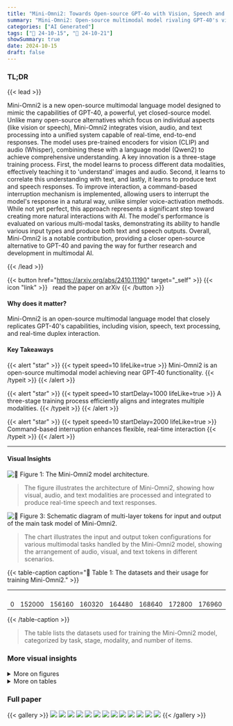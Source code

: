 ```yaml
---
title: "Mini-Omni2: Towards Open-source GPT-4o with Vision, Speech and Duplex Capabilities"
summary: "Mini-Omni2: Open-source multimodal model rivaling GPT-40's vision, speech, text, and duplex interaction capabilities."
categories: ["AI Generated"]
tags: ["🔖 24-10-15", "🤗 24-10-21"]
showSummary: true
date: 2024-10-15
draft: false
---
```


### TL;DR


{{< lead >}}

Mini-Omni2 is a new open-source multimodal language model designed to mimic the capabilities of GPT-40, a powerful, yet closed-source model.  Unlike many open-source alternatives which focus on individual aspects (like vision or speech), Mini-Omni2 integrates vision, audio, and text processing into a unified system capable of real-time, end-to-end responses.  The model uses pre-trained encoders for vision (CLIP) and audio (Whisper), combining these with a language model (Qwen2) to achieve comprehensive understanding.  A key innovation is a three-stage training process. First, the model learns to process different data modalities, effectively teaching it to 'understand' images and audio. Second, it learns to correlate this understanding with text, and lastly, it learns to produce text and speech responses. To improve interaction, a command-based interruption mechanism is implemented, allowing users to interrupt the model's response in a natural way, unlike simpler voice-activation methods. While not yet perfect, this approach represents a significant step toward creating more natural interactions with AI. The model's performance is evaluated on various multi-modal tasks, demonstrating its ability to handle various input types and produce both text and speech outputs.  Overall, Mini-Omni2 is a notable contribution, providing a closer open-source alternative to GPT-40 and paving the way for further research and development in multimodal AI.

{{< /lead >}}


{{< button href="https://arxiv.org/abs/2410.11190" target="_self" >}}
{{< icon "link" >}} &nbsp; read the paper on arXiv
{{< /button >}}

#### Why does it matter?
Mini-Omni2 is an open-source multimodal language model that closely replicates GPT-40's capabilities, including vision, speech, text processing, and real-time duplex interaction.
#### Key Takeaways

{{< alert "star" >}}
{{< typeit speed=10 lifeLike=true >}} Mini-Omni2 is an open-source multimodal model achieving near GPT-40 functionality. {{< /typeit >}}
{{< /alert >}}

{{< alert "star" >}}
{{< typeit speed=10 startDelay=1000 lifeLike=true >}} A three-stage training process efficiently aligns and integrates multiple modalities. {{< /typeit >}}
{{< /alert >}}

{{< alert "star" >}}
{{< typeit speed=10 startDelay=2000 lifeLike=true >}} Command-based interruption enhances flexible, real-time interaction {{< /typeit >}}
{{< /alert >}}

------
#### Visual Insights



![](figures/figures_1_0.png "🔼 Figure 1: The Mini-Omni2 model architecture.")

> The figure illustrates the architecture of Mini-Omni2, showing how visual, audio, and text modalities are processed and integrated to produce real-time speech and text responses.





![](charts/charts_5_0.png "🔼 Figure 3: Schematic diagram of multi-layer tokens for input and output of the main task model of Mini-Omni2.")

> The chart illustrates the input and output token configurations for various multimodal tasks handled by the Mini-Omni2 model, showing the arrangement of audio, visual, and text tokens in different scenarios.





{{< table-caption caption="🔽 Table 1: The datasets and their usage for training Mini-Omni2." >}}
<table id='1' style='font-size:14px'><tr><td></td><td></td><td></td><td></td><td></td><td></td><td></td><td></td><td>vocabsize</td></tr><tr><td>0</td><td>152000</td><td>156160</td><td>160320</td><td>164480</td><td>168640</td><td>172800</td><td>176960</td><td>181120</td></tr></table>{{< /table-caption >}}

> The table lists the datasets used for training the Mini-Omni2 model, categorized by task, stage, modality, and number of items.



### More visual insights

<details>
<summary>More on figures
</summary>


![](figures/figures_3_0.png "🔼 Figure 2: Mini-Omni2 now supports streaming speech responses for image, audio and text inputs.")

> The figure shows a screenshot of the Mini-Omni2 model interacting with a user, providing streaming speech responses to both image and audio inputs.


![](figures/figures_7_0.png "🔼 Figure 5: Mini-Omni2's three-stage training phases")

> The figure illustrates the three-stage training process of the Mini-Omni2 model, showing how the model is progressively trained to handle multimodal inputs and outputs.


![](figures/figures_10_0.png "🔼 Figure 1: The Mini-Omni2 model architecture.")

> The figure shows the architecture of Mini-Omni2, illustrating how visual, audio, and text inputs are processed by their respective encoders and adapters before being integrated into a language model to generate text and audio outputs.


</details>




<details>
<summary>More on tables
</summary>


{{< table-caption caption="🔽 Table 1: The datasets and their usage for training Mini-Omni2." >}}
<table id='0' style='font-size:20px'><tr><td>Task</td><td>Stages</td><td>Dataset</td><td>Modality</td><td>items</td></tr><tr><td rowspan="3">ASR</td><td rowspan="3">1,2,3</td><td>Libritts [Zen et al., 2019]</td><td>A1|T1</td><td>586 h</td></tr><tr><td>VCTK [datashare, 2024]</td><td>A1|T1</td><td>44 h</td></tr><tr><td>Multilingual LibriSpeech [Pratap et al., 2020]</td><td>A1|T1</td><td>8000h</td></tr><tr><td>Text QA</td><td>2,3</td><td>Open-Orca [OpenOrca]</td><td>T1|T2</td><td>2000K</td></tr><tr><td>Audio QA</td><td>2,3</td><td>Moss-002-sft-data [Sun et al., 2024]</td><td>A1|T1|A2|T2</td><td>1500K</td></tr><tr><td>Visual QA</td><td>2,3</td><td>ALLaVA-4V [Sun et al., 2024]</td><td>VIA1|T1|A2|T2</td><td>800K</td></tr><tr><td rowspan="7">voice QA</td><td rowspan="7">final</td><td>Alpaca-GPT4 [vicgalle, 2024]</td><td>A1|T1|A2|T2</td><td>55k</td></tr><tr><td>Identity finetune [sayan1101, 2024]</td><td>A1|T1|A2|T2</td><td>2k</td></tr><tr><td>QAassistant [Mihaiii, 2024a]</td><td>A1|T1|A2|T2</td><td>27k</td></tr><tr><td>Rlhf [Anthropic, 2024]</td><td>A1|T1|A2|T2</td><td>367k</td></tr><tr><td>Trivia-singlechoice [Mihaiii, 2024c]</td><td>A1|T1|A2IT2</td><td>17k</td></tr><tr><td>Trivia-Multichoice [Mihaiii, 2024b]</td><td>A1|T1|A2|T2</td><td>20k</td></tr><tr><td>OpenAssistant [OpenAssistan, 2024]</td><td>A1|T1|A2|T2</td><td>2k</td></tr></table>{{< /table-caption >}}

> The table lists the datasets used for training Mini-Omni2, categorized by task (ASR, Text QA, Audio QA, Visual QA, voice QA), training stage, dataset name, modality, and number of items.


{{< table-caption caption="🔽 Table 2: Comparison of the model's ASR with the base model used. (* our reproduced evaluation result.)" >}}
<table id='8' style='font-size:14px'><tr><td>Method</td><td>test-clean</td><td>test-other</td><td>dev-clean</td><td>dev-other</td></tr><tr><td>Wav2vec2-base [Baevski et al., 2020]</td><td>6.0</td><td>13.4</td><td>-</td><td>-</td></tr><tr><td>VITA [Fu et al., 2024]</td><td>8.14</td><td>18.41</td><td>7.57</td><td>16.57</td></tr><tr><td>Whisper-small*</td><td>4.4</td><td>10.1</td><td>4.6</td><td>10.3</td></tr><tr><td>Mini-Omni</td><td>4.5</td><td>9.7</td><td>4.6</td><td>9.2</td></tr><tr><td>Mini-Omni2</td><td>4.8</td><td>9.8</td><td>4.7</td><td>9.4</td></tr></table>{{< /table-caption >}}

> Table 2 compares the accuracy of Mini-Omni2's Automatic Speech Recognition (ASR) with Wav2vec2-base, VITA, and Whisper-small, showing a slight performance improvement over Whisper-small.


</details>


### Full paper

{{< gallery >}}
<img src="paper_images/1.png" class="grid-w50 md:grid-w33 xl:grid-w25" />
<img src="paper_images/2.png" class="grid-w50 md:grid-w33 xl:grid-w25" />
<img src="paper_images/3.png" class="grid-w50 md:grid-w33 xl:grid-w25" />
<img src="paper_images/4.png" class="grid-w50 md:grid-w33 xl:grid-w25" />
<img src="paper_images/5.png" class="grid-w50 md:grid-w33 xl:grid-w25" />
<img src="paper_images/6.png" class="grid-w50 md:grid-w33 xl:grid-w25" />
<img src="paper_images/7.png" class="grid-w50 md:grid-w33 xl:grid-w25" />
<img src="paper_images/8.png" class="grid-w50 md:grid-w33 xl:grid-w25" />
<img src="paper_images/9.png" class="grid-w50 md:grid-w33 xl:grid-w25" />
<img src="paper_images/10.png" class="grid-w50 md:grid-w33 xl:grid-w25" />
<img src="paper_images/11.png" class="grid-w50 md:grid-w33 xl:grid-w25" />
<img src="paper_images/12.png" class="grid-w50 md:grid-w33 xl:grid-w25" />
<img src="paper_images/13.png" class="grid-w50 md:grid-w33 xl:grid-w25" />
{{< /gallery >}}